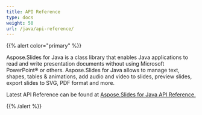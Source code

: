 ```yaml
---
title: API Reference
type: docs
weight: 50
url: /java/api-reference/
---
```


{{% alert color="primary" %}} 

Aspose.Slides for Java is a class library that enables Java applications to read and write presentation 
documents without using Microsoft PowerPoint® or others. Aspose.Slides for Java allows to manage text, shapes, 
tables & animations, add audio and video to slides, preview slides, export slides to SVG, PDF format and more.

Latest API Reference can be found at 
[Aspose.Slides for Java API Reference.](https://reference.aspose.com/slides/java)

{{% /alert %}}
